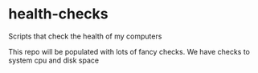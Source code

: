 # health-checks
Scripts that check the health of my computers

This repo will be populated with lots of fancy checks.
We have checks to system cpu and disk space
